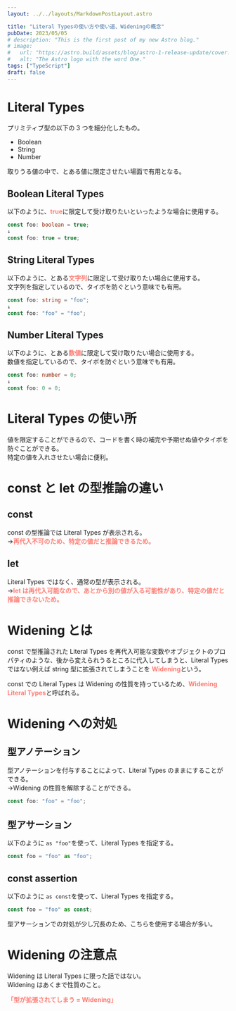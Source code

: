 ```yaml
---
layout: ../../layouts/MarkdownPostLayout.astro

title: "Literal Typesの使い方や使い道、Wideningの概念"
pubDate: 2023/05/05
# description: "This is the first post of my new Astro blog."
# image:
#   url: "https://astro.build/assets/blog/astro-1-release-update/cover.jpeg"
#   alt: "The Astro logo with the word One."
tags: ["TypeScript"]
draft: false
---
```


# Literal Types

プリミティブ型の以下の 3 つを細分化したもの。

- Boolean
- String
- Number

取りうる値の中で、とある値に限定させたい場面で有用となる。

## Boolean Literal Types
以下のように、<strong style="color: #ff7b72;">true</strong>に限定して受け取りたいといったような場合に使用する。

```ts
const foo: boolean = true;
↓
const foo: true = true;
```

## String Literal Types
以下のように、とある<strong style="color: #ff7b72;">文字列</strong>に限定して受け取りたい場合に使用する。  
文字列を指定しているので、タイポを防ぐという意味でも有用。

```ts
const foo: string = "foo";
↓
const foo: "foo" = "foo";
```

## Number Literal Types
以下のように、とある<strong style="color: #ff7b72;">数値</strong>に限定して受け取りたい場合に使用する。  
数値を指定しているので、タイポを防ぐという意味でも有用。

```ts
const foo: number = 0;
↓
const foo: 0 = 0;
```

# Literal Types の使い所
値を限定することができるので、コードを書く時の補完や予期せぬ値やタイポを防ぐことができる。  
特定の値を入れさせたい場合に便利。

# const と let の型推論の違い
## const
const の型推論では Literal Types が表示される。  
→<strong style="color: #ff7b72;">再代入不可のため、特定の値だと推論できるため。</strong>

## let
Literal Types ではなく、通常の型が表示される。  
→<strong style="color: #ff7b72;">let は再代入可能なので、あとから別の値が入る可能性があり、特定の値だと推論できないため。</strong>

# Widening とは
const で型推論された Literal Types を再代入可能な変数やオブジェクトのプロパティのような、後から変えられうるところに代入してしまうと、Literal Types ではない例えば string 型に拡張されてしまうことを <strong style="color: #ff7b72;">Widening</strong>という。

const での Literal Types は Widening の性質を持っているため、<strong style="color: #ff7b72;">Widening Literal Types</strong>と呼ばれる。

# Widening への対処
## 型アノテーション
型アノテーションを付与することによって、Literal Types のままにすることができる。  
→Widening の性質を解除することができる。

```ts
const foo: "foo" = "foo";
```

## 型アサーション
以下のように <code>as "foo"</code>を使って、Literal Types を指定する。

```ts
const foo = "foo" as "foo";
```

## const assertion
以下のように <code>as const</code>を使って、Literal Types を指定する。

```ts
const foo = "foo" as const;
```

型アサーションでの対処が少し冗長のため、こちらを使用する場合が多い。

# Widening の注意点
Widening は Literal Types に限った話ではない。  
Widening はあくまで性質のこと。

<strong style="color: #ff7b72;">「型が拡張されてしまう = Widening」</strong>
